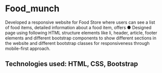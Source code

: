 # Food_munch
 Developed a responsive website for Food Store where users can see a list of food items, detailed information
about a food item, offers
● Designed page using following HTML structure elements like li, header, article, footer elements and
different bootstrap components to show different sections in the website and different bootstrap classes
for responsiveness through mobile-first approach.
## Technologies used: HTML, CSS, Bootstrap
